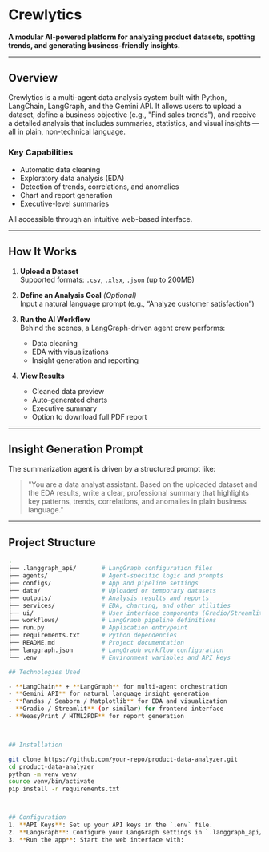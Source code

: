 # Crewlytics

**A modular AI-powered platform for analyzing product datasets, spotting trends, and generating business-friendly insights.**

---

## Overview

Crewlytics is a multi-agent data analysis system built with Python, LangChain, LangGraph, and the Gemini API. It allows users to upload a dataset, define a business objective (e.g., "Find sales trends"), and receive a detailed analysis that includes summaries, statistics, and visual insights — all in plain, non-technical language.

### Key Capabilities

- Automatic data cleaning  
- Exploratory data analysis (EDA)  
- Detection of trends, correlations, and anomalies  
- Chart and report generation  
- Executive-level summaries  

All accessible through an intuitive web-based interface.

---

## How It Works

1. **Upload a Dataset**  
   Supported formats: `.csv`, `.xlsx`, `.json` (up to 200MB)

2. **Define an Analysis Goal** *(Optional)*  
   Input a natural language prompt (e.g., “Analyze customer satisfaction”)

3. **Run the AI Workflow**  
   Behind the scenes, a LangGraph-driven agent crew performs:
   - Data cleaning  
   - EDA with visualizations  
   - Insight generation and reporting

4. **View Results**
   - Cleaned data preview  
   - Auto-generated charts  
   - Executive summary  
   - Option to download full PDF report

---

## Insight Generation Prompt

The summarization agent is driven by a structured prompt like:

> "You are a data analyst assistant. Based on the uploaded dataset and the EDA results, write a clear, professional summary that highlights key patterns, trends, correlations, and anomalies in plain business language."

---



## Project Structure

```bash
.
├── .langgraph_api/       # LangGraph configuration files
├── agents/               # Agent-specific logic and prompts
├── configs/              # App and pipeline settings
├── data/                 # Uploaded or temporary datasets
├── outputs/              # Analysis results and reports
├── services/             # EDA, charting, and other utilities
├── ui/                   # User interface components (Gradio/Streamlit)
├── workflows/            # LangGraph pipeline definitions
├── run.py                # Application entrypoint
├── requirements.txt      # Python dependencies
├── README.md             # Project documentation
├── langgraph.json        # LangGraph workflow configuration
└── .env                  # Environment variables and API keys

## Technologies Used

- **LangChain** + **LangGraph** for multi-agent orchestration
- **Gemini API** for natural language insight generation
- **Pandas / Seaborn / Matplotlib** for EDA and visualization
- **Gradio / Streamlit** (or similar) for frontend interface
- **WeasyPrint / HTML2PDF** for report generation



## Installation

git clone https://github.com/your-repo/product-data-analyzer.git
cd product-data-analyzer
python -m venv venv
source venv/bin/activate
pip install -r requirements.txt



## Configuration
1. **API Keys**: Set up your API keys in the `.env` file.
2. **LangGraph**: Configure your LangGraph settings in `.langgraph_api/`.
3. **Run the app**: Start the web interface with:



